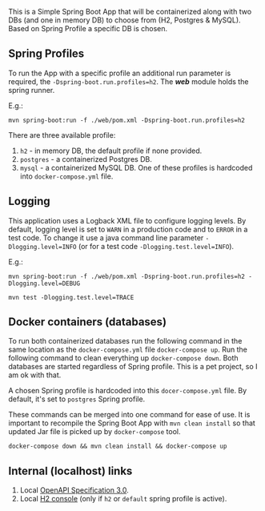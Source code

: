 This is a Simple Spring Boot App that will be containerized
along with two DBs (and one in memory DB) to choose from 
(H2, Postgres & MySQL). Based on Spring Profile a specific 
DB is chosen.

## Spring Profiles

To run the App with a specific profile an additional run parameter
is required, the `-Dspring-boot.run.profiles=h2`. The ***web*** module
holds the spring runner.

E.g.:
```
mvn spring-boot:run -f ./web/pom.xml -Dspring-boot.run.profiles=h2
```

There are three available profile:
1. `h2` - in memory DB, the default profile if none provided.
1. `postgres` - a containerized Postgres DB.
1. `mysql` - a containerized MySQL DB.
One of these profiles is hardcoded into `docker-compose.yml` file.

## Logging

This application uses a Logback XML file to configure logging levels.
By default, logging level is set to `WARN` in a production code and to
`ERROR` in a test code. To change it use a java command line parameter
`-Dlogging.level=INFO` (or for a test code `-Dlogging.test.level=INFO`).

E.g.:
```
mvn spring-boot:run -f ./web/pom.xml -Dspring-boot.run.profiles=h2 -Dlogging.level=DEBUG
```
```
mvn test -Dlogging.test.level=TRACE
```

## Docker containers (databases)

To run both containerized databases run the following command 
in the same location as the `docker-compose.yml` file `docker-compose up`.
Run the following command to clean everything up `docker-compose down`.
Both databases are started regardless of Spring profile. This is a pet project,
so I am ok with that.

A chosen Spring profile is hardcoded into this `docer-compose.yml` file. By 
default, it's set to `postgres` Spring profile.

These commands can be merged into one command for ease of use. It is important
to recompile the Spring Boot App with `mvn clean install` so that updated Jar 
file is picked up by `docker-compose` tool.
```
docker-compose down && mvn clean install && docker-compose up
```

## Internal (localhost) links

1. Local [OpenAPI Specification 3.0](http://localhost:8080/api/swagger-ui/).
2. Local [H2 console](http://localhost:8080/api/h2-console) (only if 
   `h2` or `default` spring profile is active).
